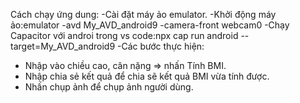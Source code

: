 Cách chạy ứng dung:
-Cài đặt máy ảo emulator.
-Khởi động máy ảo:emulator -avd My_AVD_android9 -camera-front webcam0
-Chạy Capacitor với androi trong vs code:npx cap run android --target=My_AVD_android9
-Các bước thực hiện:
+ Nhập vào chiều cao, cân nặng => nhấn Tính BMI.
+ Nhập chia sẻ kết quả để chia sẽ kết quả BMI vừa tính được.
+ Nhấn chụp ảnh để chụp ảnh người dùng.
  
